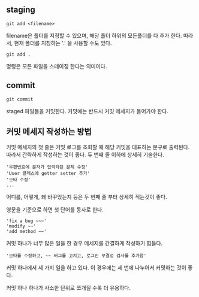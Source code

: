 staging
---
    git add <filename>
filename은 폴더를 지정할 수 있으며, 해당 폴더 하위의 모든폴더를 다 추가 한다.
따라서, 현재 폴더를 지칭하는 '.' 을 사용할 수도 있다.

    git add .
명령은 모든 파일을 스테이징 한다는 의미이다.

commit
---
    git commit
staged 파일들을 커밋한다. 커밋에는 반드시 커밋 메세지가 들어가야 한다.

커밋 메세지 작성하는 방법
---
커밋 메세지의 첫 줄은 커밋 로그를 조회할 때 해당 커밋을 대표하는 문구로 출력된다.
따라서 간략하게 작성하는 것이 좋다. 두 번째 줄 이하에 상세히 기술한다.
    
    '우편번호에 문자가 입력되던 문제 수정'
    'User 클래스에 getter setter 추가'
    '오타 수정'
    ...

어디를, 어떻게, 왜 바꾸었는지 등은 두 번째 줄 부터 상세히 적는것이 좋다.

영문을 기준으로 하면 첫 단어를 동사로 한다.
    
    'fix a bug ~~~'
    'modify ~~'
    'add method ~~'

커밋 하나가 너무 많은 일을 한 경우 메세지를 간결하게 작성하기 힘들다.

    '오타를 수정하고, ~~ 버그를 고치고, 로그인 무결성 검사를 추가함'
커밋 하나에서 세 가지 일을 하고 있다.
이 경우에는 세 번에 나누어서 커밋하는 것이 좋다.

커밋 하나 하나가 사소한 단위로 쪼개질 수록 더 유용하다.